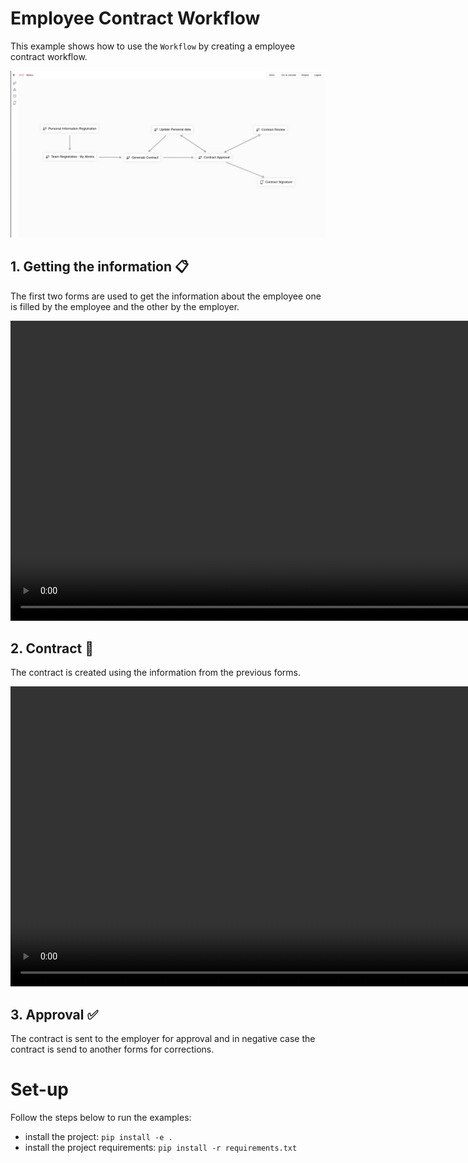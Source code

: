 # Employee Contract Workflow

This example shows how to use the `Workflow` by creating a employee contract workflow.

![alt text](images/Screenshot%20from%202023-10-24%2019-02-47.png)

## 1. Getting the information 📋

The first two forms are used to get the information about the employee one is filled by the employee and the other by the employer.

<video src="./images/Screencast from 24-10-2023 19-16-22.mp4" controls="controls" style="width:100vw;">
</video>

## 2. Contract 📄

The contract is created using the information from the previous forms.

<video src="./images/Screencast from 24-10-2023 19-36-32.mp4" controls="controls" style="width:100vw;">
</video>

## 3. Approval ✅

The contract is sent to the employer for approval and in negative case the contract is send to another forms for corrections.

# Set-up

Follow the steps below to run the examples:
- install the project: `pip install -e .`
- install the project requirements: `pip install -r requirements.txt`

